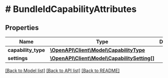 # # BundleIdCapabilityAttributes

## Properties

Name | Type | Description | Notes
------------ | ------------- | ------------- | -------------
**capability_type** | [**\OpenAPI\Client\Model\CapabilityType**](CapabilityType.md) |  | [optional] 
**settings** | [**\OpenAPI\Client\Model\CapabilitySetting[]**](CapabilitySetting.md) |  | [optional] 

[[Back to Model list]](../../README.md#documentation-for-models) [[Back to API list]](../../README.md#documentation-for-api-endpoints) [[Back to README]](../../README.md)


